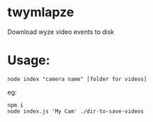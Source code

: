 # twymlapze

Download wyze video events to disk

# Usage:

`node index "camera name" [folder for videos]`

eg: 
```
npm i
node index.js 'My Cam' ./dir-to-save-videos
```